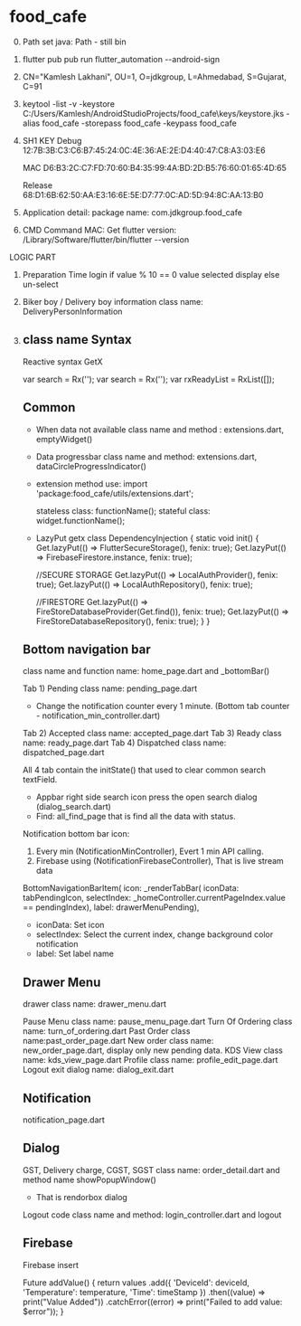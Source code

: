 # food_cafe

0) Path set java: Path - still bin

1) flutter pub pub run flutter_automation --android-sign
2) CN="Kamlesh Lakhani", OU=1, O=jdkgroup, L=Ahmedabad, S=Gujarat, C=91

3) keytool -list -v -keystore C:/Users/Kamlesh/AndroidStudioProjects/food_cafe\keys/keystore.jks -alias food_cafe -storepass food_cafe -keypass food_cafe

4) SH1 KEY
   Debug
   12:7B:3B:C3:C6:B7:45:24:0C:4E:36:AE:2E:D4:40:47:C8:A3:03:E6

   MAC
   D6:B3:2C:C7:FD:70:60:B4:35:99:4A:BD:2D:B5:76:60:01:65:4D:65

   Release
   68:D1:6B:62:50:AA:E3:16:6E:5E:D7:77:0C:AD:5D:94:8C:AA:13:B0

6) Application detail:
   package name: com.jdkgroup.food_cafe

7) CMD Command MAC:
   Get flutter version: /Library/Software/flutter/bin/flutter --version


LOGIC PART
1) Preparation Time login
   if value % 10 == 0 value selected display else un-select

2) Biker boy / Delivery boy information
   class name: DeliveryPersonInformation

3) class name
   Syntax
   ------
   Reactive syntax GetX

   var search = Rx<String>('');
   var search = Rx<String>('');
   var rxReadyList = RxList<OrderMainList>([]);

   Common
   ------
   - When data not available class name and method : extensions.dart, emptyWidget()
   - Data progressbar class name and method: extensions.dart, dataCircleProgressIndicator()
   - extension method use:
     import 'package:food_cafe/utils/extensions.dart';

     stateless class: functionName();
     stateful class: widget.functionName();

   - LazyPut getx
   class DependencyInjection {
     static void init() {
       Get.lazyPut<FlutterSecureStorage>(() => FlutterSecureStorage(), fenix: true);
       Get.lazyPut<FirebaseFirestore>(() => FirebaseFirestore.instance, fenix: true);

       //SECURE STORAGE
       Get.lazyPut<LocalAuthProvider>(() => LocalAuthProvider(), fenix: true);
       Get.lazyPut<LocalAuthRepository>(() => LocalAuthRepository(), fenix: true);

       //FIRESTORE
       Get.lazyPut<FireStoreDatabaseProvider>(() => FireStoreDatabaseProvider(Get.find()), fenix: true);
       Get.lazyPut<FireStoreDatabaseRepository>(() => FireStoreDatabaseRepository(), fenix: true);
     }
   }

   Bottom navigation bar
   ---------------------
   class name and function name: home_page.dart and _bottomBar()

   Tab 1) Pending class name: pending_page.dart
   - Change the notification counter every 1 minute. (Bottom tab counter - notification_min_controller.dart)

   Tab 2) Accepted class name: accepted_page.dart
   Tab 3) Ready class name: ready_page.dart
   Tab 4) Dispatched class name: dispatched_page.dart

   All 4 tab contain the initState() that used to clear common search textField.
   - Appbar right side search icon press the open search dialog (dialog_search.dart)
   - Find: all_find_page that is find all the data with status.

   Notification bottom bar icon:
   1) Every min (NotificationMinController), Evert 1 min API calling.
   2) Firebase using (NotificationFirebaseController), That is live stream data

   BottomNavigationBarItem(
                  icon: _renderTabBar(
                      iconData: tabPendingIcon,
                      selectIndex:
                          _homeController.currentPageIndex.value == pendingIndex),
                  label: drawerMenuPending),
   - iconData: Set icon
   - selectIndex: Select the current index, change background color notification
   - label: Set label name

   Drawer Menu
   -----------
   drawer class name: drawer_menu.dart

   Pause Menu class name: pause_menu_page.dart
   Turn Of Ordering class name: turn_of_ordering.dart
   Past Order class name:past_order_page.dart
   New order class name: new_order_page.dart, display only new pending data.
   KDS View class name: kds_view_page.dart
   Profile class name: profile_edit_page.dart
   Logout exit dialog name: dialog_exit.dart

   Notification
   ------------
   notification_page.dart

   Dialog
   ------
   GST, Delivery charge, CGST, SGST class name: order_detail.dart and method name showPopupWindow()
   - That is rendorbox dialog

   Logout code class name and method: login_controller.dart and logout

   Firebase
   --------
   Firebase insert

   Future<void> addValue() {
     return values
         .add({
       'DeviceId': deviceId,
       'Temperature': temperature,
       'Time': timeStamp
     })
         .then((value) => print("Value Added"))
         .catchError((error) => print("Failed to add value: $error"));
   }

